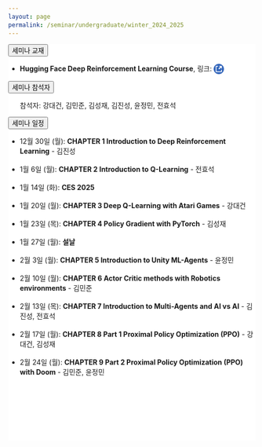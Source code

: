 ```yaml
---
layout: page
permalink: /seminar/undergraduate/winter_2024_2025
---
```


<section>
    <div class="cw-content container-fluid">
        <div class="cyw-container">
            <div class="container">
                <!--Start Container Div-->
                <div style="background-color:white;" class="container-fluid">
                    <!--Start Content Grid-->
                    <section class="row content" style="padding-bottom:100px">
                        <section class="content-wrapper title-section">
                        <!-- <h2 class="title-level-1">Projects</h2> -->
                        </section>
                        <section style="width:100%" class="content-wrapper">
                            <article>
                                <button class="accordion">세미나 교재</button>
                                <div class="panel article-content-1">
                                    <ul>
                                        <li>
                                            <strong>Hugging Face Deep Reinforcement Learning Course</strong>,
                                            링크: <a href="https://huggingface.co/learn/deep-rl-course/unit0/introduction"
                                               target="_blank">
                                                <img src="/assets/images/external_link.png" style="width: 1.5em;vertical-align:middle;"/>
                                            </a>
                                        </li>
                                    </ul>
                                </div>
                            </article>
                        </section>
                        <section style="width:100%" class="content-wrapper">
                            <article>
                                <button class="accordion">세미나 참석자</button>
                                <div class="panel article-content-1">
                                    <ul>참석자: 강대건, 김민준, 김성재, 김진성, 윤정민, 전효석</ul>
                                </div>
                            </article>
                        </section>
                        <section style="width:100%" class="content-wrapper">
                            <article>
                                <button class="accordion">세미나 일정</button>
                                <div class="panel article-content-1">
                                    <ul>
                                        <li>12월 30일 (월): <strong>CHAPTER 1 Introduction to Deep Reinforcement Learning</strong> - 김진성</li>
                                        <br/>
                                        <li> 1월  6일 (월): <strong>CHAPTER 2 Introduction to Q-Learning</strong> - 전효석</li>
                                        <br/>
                                        <li> 1월  14일 (화): <strong>CES 2025</strong></li>
                                        <br/>
                                        <li> 1월  20일 (월): <strong>CHAPTER 3 Deep Q-Learning with Atari Games</strong> - 강대건</li>
                                        <br/>
                                        <li> 1월  23일 (목): <strong>CHAPTER 4 Policy Gradient with PyTorch</strong> - 김성재</li>
                                        <br/>
                                        <li> 1월  27일 (월): <strong>설날</strong></li>
                                        <br/>
                                        <li> 2월  3일 (월): <strong>CHAPTER 5 Introduction to Unity ML-Agents</strong> - 윤정민</li>
                                        <br/>
                                        <li> 2월  10일 (월): <strong>CHAPTER 6 Actor Critic methods with Robotics environments</strong> - 김민준</li>
                                        <br/>
                                        <li> 2월  13일 (목): <strong>CHAPTER 7 Introduction to Multi-Agents and AI vs AI</strong> - 김진성, 전효석</li>
                                        <br/>
                                        <li> 2월  17일 (월): <strong>CHAPTER 8 Part 1 Proximal Policy Optimization (PPO)</strong> - 강대건, 김성재</li>
                                        <br/>
                                        <li> 2월  24일 (월): <strong>CHAPTER 9 Part 2 Proximal Policy Optimization (PPO) with Doom</strong> - 김민준, 윤정민</li>
                                    </ul>
                                </div>
                            </article>
                            <br/>
                        </section>
                    </section>
                </div>
                <!--End Content Grid-->
            </div>
        </div>
    </div>
</section>

<script type="text/javascript">
    var acc = document.getElementsByClassName("accordion");

    for (var i = 0; i < acc.length; i++) {
        acc[i].addEventListener("click", function () {
            this.classList.toggle("acc_active");
            var panel = this.nextElementSibling;
            if (panel.style.maxHeight) {
                panel.style.maxHeight = null;
            } else {
                panel.style.maxHeight = panel.scrollHeight + "px";
            }
        });
    }

    for (var i = 0; i < acc.length; i++) {
        acc[i].click();
    }
</script>
